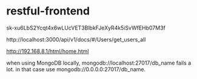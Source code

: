 # restful-frontend

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

http://localhost:3000/api/v1/docs/#/Users/get_users_all

http://192.168.8.1/html/home.html

when  using MongoDB locally, mongodb://localhost:27017/db_name fails a lot.
in that case use mongodb://0.0.0.0:27017/db_name.
